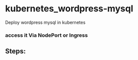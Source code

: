# kubernetes_wordpress-mysql
Deploy wordpress mysql in kubernetes
### access it Via NodePort or Ingress
## Steps:

